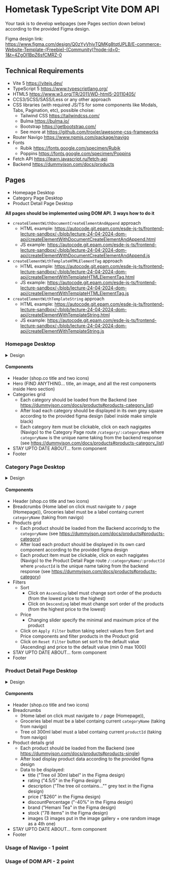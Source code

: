 # Hometask TypeScript Vite DOM API

Your task is to develop webpages (see Pages section down below) according to the provided Figma design.

Figma design link: https://www.figma.com/design/Q0zYyVhjvTQMKg8tqtUPLB/E-commerce-Website-Template-(Freebie)-(Community)?node-id=0-1&t=4ZgOl1BpZ6sfCMRZ-0

## Technical Requirements

- Vite 5 https://vitejs.dev/
- TypeScript 5 https://www.typescriptlang.org/
- HTML5 https://www.w3.org/TR/2011/WD-html5-20110405/
- CCS3/SCSS/SASS/Less or any other approach
- CSS libraries (with required JS/TS for some components like Modals, Tabs, Pagination, etc), possible choise:
  - Tailwind CSS https://tailwindcss.com/
  - Bulma https://bulma.io/
  - Bootstrap https://getbootstrap.com/
  - See more at https://github.com/troxler/awesome-css-frameworks
- Router Navigo https://www.npmjs.com/package/navigo
- Fonts
  - Rubik https://fonts.google.com/specimen/Rubik
  - Poppins https://fonts.google.com/specimen/Poppins
- Fetch API https://learn.javascript.ru/fetch-api
- Backend https://dummyjson.com/docs/products

## Pages

- Homepage Desktop
- Category Page Desktop
- Product Detail Page Desktop

**All pages should be implemented using DOM API. 3 ways how to do it**

- `createElementWithDocumentCreateElementAndAppend` approach
  - HTML example: https://autocode.git.epam.com/esde-js-ts/frontend-lecture-sandbox/-/blob/lecture-24-04-2024-dom-api/createElementWithDocumentCreateElementAndAppend.html
  - JS example: https://autocode.git.epam.com/esde-js-ts/frontend-lecture-sandbox/-/blob/lecture-24-04-2024-dom-api/createElementWithDocumentCreateElementAndAppend.js
- `createElementWithTemplateHTMLElementTag` approach
  - HTML example: https://autocode.git.epam.com/esde-js-ts/frontend-lecture-sandbox/-/blob/lecture-24-04-2024-dom-api/createElementWithTemplateHTMLElementTag.html
  - JS example: https://autocode.git.epam.com/esde-js-ts/frontend-lecture-sandbox/-/blob/lecture-24-04-2024-dom-api/createElementWithTemplateHTMLElementTag.js
- `createElementWithTemplateString` approach
  - HTML example: https://autocode.git.epam.com/esde-js-ts/frontend-lecture-sandbox/-/blob/lecture-24-04-2024-dom-api/createElementWithTemplateString.html
  - JS example: https://autocode.git.epam.com/esde-js-ts/frontend-lecture-sandbox/-/blob/lecture-24-04-2024-dom-api/createElementWithTemplateString.js

### Homepage Desktop

<details>
<summary>Design</summary>
<img src="design\homepage\Homepage Desktop.jpg">
</details>

#### Components

- Header (shop.co title and two icons)
- Hero (FIND ANYTHING... title, an image, and all the rest components inside Hero section)
- Categories grid
  - Each category should be loaded from the Backend (see https://dummyjson.com/docs/products#products-category_list)
  - After load each category should be displayed in its own grey square according to the provided figma design (label inside make simple black)
  - Each category item must be clickable, click on each nagigates (Navigo) to the Category Page route `/category/:categoryName` where `categoryName` is the unique name taking from the backend response (see https://dummyjson.com/docs/products#products-category_list)
- STAY UPTO DATE ABOUT... form component
- Footer

### Category Page Desktop

<details>
<summary>Design</summary>
<img src="design\category\Category Page Desktop.jpg">
</details>

#### Components

- Header (shop.co title and two icons)
- Breadcrumbs (Home label on click must navigate to `/` page (Homepage)), Groceries label must be a label containg current `categoryName` (taking from navigo)
- Products grid
  - Each product should be loaded from the Backend accorindg to the `categoryName` (see https://dummyjson.com/docs/products#products-category)
  - After load each product should be displayed in its own card component according to the provided figma design
  - Each product item must be clickable, click on each nagigates (Navigo) to the Product Detail Page route `/:categoryName/:productId` where `productId` is the unique name taking from the backend response (see https://dummyjson.com/docs/products#products-category)
- Filters
  - Sort
    - Click on `Ascending` label must change sort order of the products (from the lowest price to the highest)
    - Click on `Descending` label must change sort order of the products (from the highest price to the lowest)
  - Price
    - Changing slider specify the minimal and maximum price of the product
  - Click on `Apply Filter` button taking select values from Sort and Price components and filter products in the Product grid
  - Click on `Reset Filter` button set sort to the default value (Ascending) and price to the default value (min 0 max 1000)
- STAY UPTO DATE ABOUT... form component
- Footer

### Product Detail Page Desktop

<details>
<summary>Design</summary>
<img src="design\product detail\Product Detail Page Desktop.jpg">
</details>

#### Components

- Header (shop.co title and two icons)
- Breadcrumbs
  - (Home label on click must navigate to `/` page (Homepage)),
  - Groceries label must be a label containg current `categoryName` (taking from navigo)
  - Tree oil 300ml label must a label containg current `productId` (taking from navigo)
- Product details grid
  - Each product should be loaded from the Backend (see https://dummyjson.com/docs/products#products-single)
  - After load display product data according to the provided figma design
  - Data to be displayed:
    - title ("Tree oil 30ml label" in the Figma design)
    - rating ("4.5/5" in the Figma design)
    - description ("The tree oil contains..."" grey text in the Figma design)
    - price ("$260" in the Figma design)
    - discountPercentage ("-40%" in the Figma design)
    - brand ("Hemani Tea" in the Figma design)
    - stock ("78 items" in the Figma design)
    - images (3 images put in the image gallery + one random image as a 4th one)
- STAY UPTO DATE ABOUT... form component
- Footer


### Usage of Navigo - 1 point

### Usage of DOM API - 2 point
